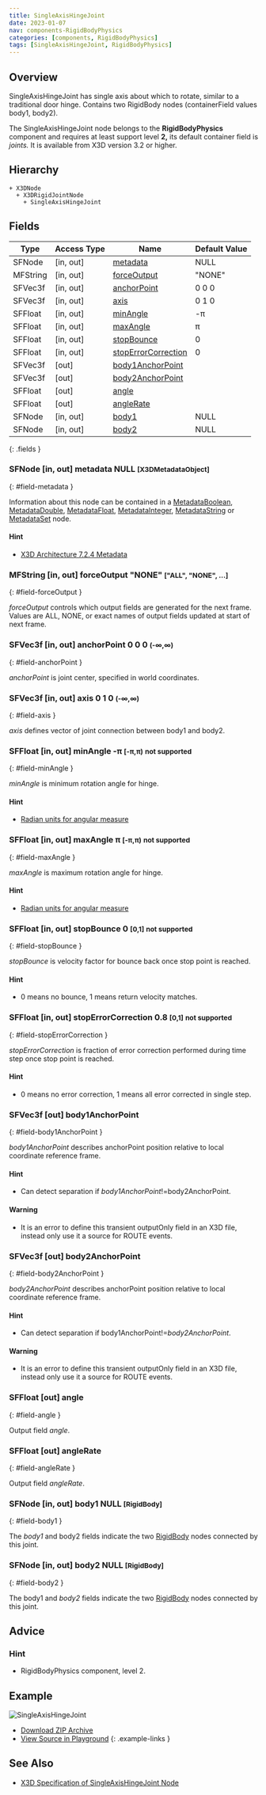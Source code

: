 ```yaml
---
title: SingleAxisHingeJoint
date: 2023-01-07
nav: components-RigidBodyPhysics
categories: [components, RigidBodyPhysics]
tags: [SingleAxisHingeJoint, RigidBodyPhysics]
---
```

<style>
.post h3 {
  word-spacing: 0.2em;
}
</style>

## Overview

SingleAxisHingeJoint has single axis about which to rotate, similar to a traditional door hinge. Contains two RigidBody nodes (containerField values body1, body2).

The SingleAxisHingeJoint node belongs to the **RigidBodyPhysics** component and requires at least support level **2,** its default container field is *joints.* It is available from X3D version 3.2 or higher.

## Hierarchy

```
+ X3DNode
  + X3DRigidJointNode
    + SingleAxisHingeJoint
```

## Fields

| Type | Access Type | Name | Default Value |
| ---- | ----------- | ---- | ------------- |
| SFNode | [in, out] | [metadata](#field-metadata) | NULL  |
| MFString | [in, out] | [forceOutput](#field-forceOutput) | "NONE"  |
| SFVec3f | [in, out] | [anchorPoint](#field-anchorPoint) | 0 0 0  |
| SFVec3f | [in, out] | [axis](#field-axis) | 0 1 0  |
| SFFloat | [in, out] | [minAngle](#field-minAngle) | -π  |
| SFFloat | [in, out] | [maxAngle](#field-maxAngle) | π  |
| SFFloat | [in, out] | [stopBounce](#field-stopBounce) | 0  |
| SFFloat | [in, out] | [stopErrorCorrection](#field-stopErrorCorrection) | 0 |
| SFVec3f | [out] | [body1AnchorPoint](#field-body1AnchorPoint) |  |
| SFVec3f | [out] | [body2AnchorPoint](#field-body2AnchorPoint) |  |
| SFFloat | [out] | [angle](#field-angle) |  |
| SFFloat | [out] | [angleRate](#field-angleRate) |  |
| SFNode | [in, out] | [body1](#field-body1) | NULL  |
| SFNode | [in, out] | [body2](#field-body2) | NULL  |
{: .fields }

### SFNode [in, out] **metadata** NULL <small>[X3DMetadataObject]</small>
{: #field-metadata }

Information about this node can be contained in a [MetadataBoolean](/x_ite/components/core/metadataboolean/), [MetadataDouble](/x_ite/components/core/metadatadouble/), [MetadataFloat](/x_ite/components/core/metadatafloat/), [MetadataInteger](/x_ite/components/core/metadatainteger/), [MetadataString](/x_ite/components/core/metadatastring/) or [MetadataSet](/x_ite/components/core/metadataset/) node.

#### Hint

- [X3D Architecture 7.2.4 Metadata](https://www.web3d.org/specifications/X3Dv4/ISO-IEC19775-1v4-IS/Part01/components/core.html#Metadata)

### MFString [in, out] **forceOutput** "NONE" <small>["ALL", "NONE", ...]</small>
{: #field-forceOutput }

*forceOutput* controls which output fields are generated for the next frame. Values are ALL, NONE, or exact names of output fields updated at start of next frame.

### SFVec3f [in, out] **anchorPoint** 0 0 0 <small>(-∞,∞)</small>
{: #field-anchorPoint }

*anchorPoint* is joint center, specified in world coordinates.

### SFVec3f [in, out] **axis** 0 1 0 <small>(-∞,∞)</small>
{: #field-axis }

*axis* defines vector of joint connection between body1 and body2.

### SFFloat [in, out] **minAngle** -π <small>[-π,π)</small> <small class="red">not supported</small>
{: #field-minAngle }

*minAngle* is minimum rotation angle for hinge.

#### Hint

- [Radian units for angular measure](https://en.wikipedia.org/wiki/Radian)

### SFFloat [in, out] **maxAngle** π <small>[-π,π)</small> <small class="red">not supported</small>
{: #field-maxAngle }

*maxAngle* is maximum rotation angle for hinge.

#### Hint

- [Radian units for angular measure](https://en.wikipedia.org/wiki/Radian)

### SFFloat [in, out] **stopBounce** 0 <small>[0,1]</small> <small class="red">not supported</small>
{: #field-stopBounce }

*stopBounce* is velocity factor for bounce back once stop point is reached.

#### Hint

- 0 means no bounce, 1 means return velocity matches.

### SFFloat [in, out] **stopErrorCorrection** 0.8 <small>[0,1]</small> <small class="red">not supported</small>
{: #field-stopErrorCorrection }

*stopErrorCorrection* is fraction of error correction performed during time step once stop point is reached.

#### Hint

- 0 means no error correction, 1 means all error corrected in single step.

### SFVec3f [out] **body1AnchorPoint**
{: #field-body1AnchorPoint }

*body1AnchorPoint* describes anchorPoint position relative to local coordinate reference frame.

#### Hint

- Can detect separation if *body1AnchorPoint*!=body2AnchorPoint.

#### Warning

- It is an error to define this transient outputOnly field in an X3D file, instead only use it a source for ROUTE events.

### SFVec3f [out] **body2AnchorPoint**
{: #field-body2AnchorPoint }

*body2AnchorPoint* describes anchorPoint position relative to local coordinate reference frame.

#### Hint

- Can detect separation if body1AnchorPoint!=*body2AnchorPoint*.

#### Warning

- It is an error to define this transient outputOnly field in an X3D file, instead only use it a source for ROUTE events.

### SFFloat [out] **angle**
{: #field-angle }

Output field *angle*.

### SFFloat [out] **angleRate**
{: #field-angleRate }

Output field *angleRate*.

### SFNode [in, out] **body1** NULL <small>[RigidBody]</small>
{: #field-body1 }

The *body1* and body2 fields indicate the two [RigidBody](/x_ite/components/rigidbodyphysics/rigidbody/) nodes connected by this joint.

### SFNode [in, out] **body2** NULL <small>[RigidBody]</small>
{: #field-body2 }

The body1 and *body2* fields indicate the two [RigidBody](/x_ite/components/rigidbodyphysics/rigidbody/) nodes connected by this joint.

## Advice

### Hint

- RigidBodyPhysics component, level 2.

## Example

<x3d-canvas class="xr-button-br" src="https://create3000.github.io/media/examples/RigidBodyPhysics/SingleAxisHingeJoint/SingleAxisHingeJoint.x3d" contentScale="auto" update="auto">
  <img src="https://create3000.github.io/media/examples/RigidBodyPhysics/SingleAxisHingeJoint/screenshot.avif" alt="SingleAxisHingeJoint"/>
</x3d-canvas>

- [Download ZIP Archive](https://create3000.github.io/media/examples/RigidBodyPhysics/SingleAxisHingeJoint/SingleAxisHingeJoint.zip)
- [View Source in Playground](/x_ite/playground/?url=https://create3000.github.io/media/examples/RigidBodyPhysics/SingleAxisHingeJoint/SingleAxisHingeJoint.x3d)
{: .example-links }

## See Also

- [X3D Specification of SingleAxisHingeJoint Node](https://www.web3d.org/documents/specifications/19775-1/V4.0/Part01/components/rigidBodyPhysics.html#SingleAxisHingeJoint)
